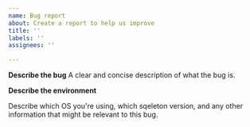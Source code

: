 ```yaml
---
name: Bug report
about: Create a report to help us improve
title: ''
labels: ''
assignees: ''

---
```


**Describe the bug**
A clear and concise description of what the bug is.

**Describe the environment**

Describe which OS you're using, which sqeleton version, and any other information that might be relevant to this bug.
